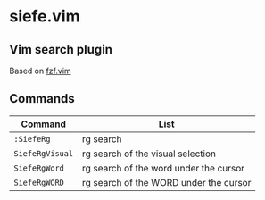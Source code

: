 # siefe.vim
## Vim search plugin
Based on [fzf.vim](https://github.com/junegunn/fzf.vim)

## Commands

| Command           | List                                                                                  |
| ---               | ---                                                                                   |
| `:SiefeRg`        | rg search                                                                             |
| `SiefeRgVisual`   | rg search of the visual selection                                                     |
| `SiefeRgWord`     | rg search of the word under the cursor                                                |
| `SiefeRgWORD`     | rg search of the WORD under the cursor                                                |
